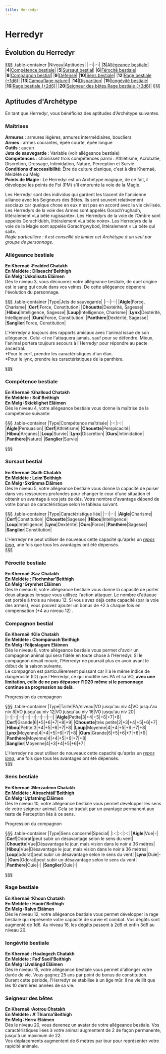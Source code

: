 ```yaml
---
title: Herredyr
---
```

# Herredyr

## Évolution du Herredyr
§§§ .table-container
|Niveau|Aptitudes|
|:-:|:-:|
|**3**|[Allégeance bestiale](#allegeance-bestiale)|
|**4**|[Compétence bestiale](#competence-bestiale)|
|**5**|[Sursaut bestial](#sursaut-bestial)|
|**6**|[Férocité bestiale](#ferocite-bestiale)|
|**8**|[Compagnon bestial](#compagnon-bestial)|
|**9**|[Défense](#defense)|
|**10**|[Sens bestiale](#sens-bestiale)|
|**12**|[Rage bestiale (+1d6)](#rage-bestiale)|
|**13**|[Camouflage naturel](#camouflage-naturel)|
|**14**|[Disparition](#disparition)|
|**15**|[longévité bestiale](#longevite-bestiale)|
|**16**|[Rage bestiale (+2d6)](#rage-bestiale)|
|**20**|[Seigneur des bêtes](#seigneur-des-betes),[Rage bestiale (+3d6)](#rage-bestiale)|
§§§

## Aptitudes d'Archétype
En tant que Herredyr, vous bénéficiez des aptitudes d'Archétype suivantes.

### Maîtrises
**Armures** : armures légères, armures intermédiaires, boucliers  
**Armes** : armes courantes, épée courte, épée longue  
**Outils** : aucun  
**Jets de sauvegarde** : Variable (voir allégeance bestiale)  
**Compétences** : choisissez trois compétences parmi : Athlétisme, Acrobatie, Discrétion, Dressage, Intimidation, Nature, Perception et Survie  
**Conditions d'accessibilité**: Être de culture clanique, c'est à dire Khernaë, Meldète ou Melg  
**Points de Magie** :  Le Herredyr est un Archétype magique, de ce fait, il développe les points de Foi (PM) s’il emprunte la voie de la Magie.  

Les Herredyr sont des individus qui gardent les tracent de l'ancienne alliance avec les Seigneurs des Bêtes. Ils sont souvent relativement asociaux car quelque chose en eux n'est pas en accord avec la vie civilisée. Les Herredyrs de la voie des Armes sont appelés Gorach’rughadh, littéralement «La bête rugissante». Les Herredyrs de la voie de l’Ombre sont appelés Gorach’dubh, littéralement «La bête noire». Les Herredyrs de la voie de la Magie sont appelés Gorach’gwybod, littéralement « La bête qui sait».  
*Règle particulière : il est conseillé de limiter cet Archétype à un seul par groupe de personnage.*   

### Allégeance bestiale
**En Khernaë :Fealded Chatakh**  
**En Meldète : Dílseacht'Beithigh**    
**En Melg :Uskolisuta Eläimen**  
Dès le niveau 3, vous découvrez votre allégeance bestiale, de quel origine est le sang qui coule dans vos veines. De cette allégeance dépendra l'évolution du personnage.  

§§§ .table-container
|Type|Jets de sauvegarde|
|:-:|:-:|
|**Aigle**|Force, Charisme|
|**Cerf**|Force, Constitution|
|**Chouette**|Dextérité, Sagesse|
|**Hibou**|Intelligence, Sagesse|
|**Loup**|Intelligence, Charisme|
|**Lynx**|Dextérité, Intelligence|
|**Ours**|Force, Constitution|
|**Panthère**|Dextérité, Sagesse|
|**Sanglier**|Force, Constitution|

L'Herredyr a toujours des rapports amicaux avec l'animal issue de son allégeance. Celui-ci ne l'attaquera jamais, sauf pour se défendre. Mieux, l'animal portera toujours secours à l'Herredyr pour répondre au pacte ancestral.   
 *Pour le cerf, prendre les caractéristiques d'un élan.   
 *Pour le lynx, prendre les caractéristiques de la panthère.  

§§§

### Compétence bestiale
**En Khernaë :Ghalloud Chatakh**  
**En Meldète : Scil'Beithigh**    
**En Melg :Skicklighet Eläimen**  
Dès le niveau 4, votre allégeance bestiale vous donne la maîtrise de la compétence suivante:    

§§§ .table-container
|Type|Compétence maîtrisée|
|:-:|:-:|
|**Aigle**|Persuasion|
|**Cerf**|Athlétisme|
|**Chouette**|Perspicacité|
|**Hibou**|Arcanes|
|**Loup**|Survie|
|**Lynx**|Discrétion|
|**Ours**|Intimidation|
|**Panthère**|Nature|
|**Sanglier**|Survie|

§§§

### Sursaut bestial
**En Khernaë :Sailh Chatakh**  
**En Meldète : Leim'Beithigh**    
**En Melg :Skrämma Eläimen**  
Dès le niveau 5, votre allégeance bestiale vous donne la capacité de puiser dans vos ressources profondes pour changer le cour d'une situation et obtenir un avantage à vos jets de dés. Votre nombre d'avantage dépend de votre bonus de caractéristique selon le tableau suivant.  

§§§ .table-container
|Type|Caractéristique liée|
|:-:|:-:|
|**Aigle**|Charisme|
|**Cerf**|Constitution|
|**Chouette**|Sagesse|
|**Hibou**|Intelligence|
|**Loup**|Intelligence|
|**Lynx**|Dextérité|
|**Ours**|Force|
|**Panthère**|Sagesse|
|**Sanglier**|Constitution|

L'Herredyr ne peut utiliser de nouveaux cette capacité qu'après un [_repos long_](/gerer-la-sante-du-personnage/#repos-long), une fois que tous les avantages ont été dépensés.  
§§§


### Férocité bestiale
**En Khernaë :Kaz Chatakh**  
**En Meldète : Fíochmhar'Beithigh**    
**En Melg :Grymhet Eläimen**  
Dès le niveau 6, votre allégeance bestiale vous donne la capacité de porter deux attaques lorsque vous utilisez l'action attaquer. Le nombre d'attaque est portée à trois au niveau 12. Si vous avez déjà cette capacité (par la voie des armes), vous pouvez ajouter un bonus de +2 à chaque fois en compensation (+4 au niveau 12) .

### Compagnon bestial
**En Khernaë :Kile Chatakh**  
**En Meldète : Chompánach'Beithigh**    
**En Melg :Följeslagare Eläimen**   
Dès le niveau 8, votre allégeance bestiale vous permet d'avoir un compagnon animal qui sera fidèle en toute chose à l'Herredyr. SI le compagnon devait mourir, l'Herredyr ne pourrait plus en avoir avant le début de la saison suivante.  
Le compagnon est particulièrement puissant car il a le même indice de dangerosité (ID) que l'Herredyr, ce qui modifie ses PA et sa VO, **avec une limitation, celle de ne pas dépasser l'ID20 même si le personnage continue sa progression au delà**.

Progression du compagnon

§§§ .table-container
|Type|Taille|PA/niveau|VO jusqu'au niv 4|VO jusqu'au niv 8|VO jusqu'au niv 12|VO jusqu'au niv 16|VO jusqu'au niv 20|
|:-:|:-:|:-:|:-:|:-:|:-:|:-:|:-:|
|**Aigle**|Petite|3|+4|+5|+6|+7|+8|
|**Cerf**|Grande|6|+5|+6|+7|+8|+9|
|**Chouette**|très petite|2|+3|+4|+5|+6|+7|
|**Hibou**|Petite|3|+4|+5|+6|+7|+8|
|**Loup**|Moyenne|4|+4|+5|+6|+7|+8|
|**Lynx**|Moyenne|4|+4|+5|+6|+7|+8|
|**Ours**|Grande|6|+5|+6|+7|+8|+9|
|**Panthère**|Moyenne|4|+4|+5|+6|+7|+8|
|**Sanglier**|Moyenne|4|+3|+4|+5|+6|+7|

L'Herredyr ne peut utiliser de nouveaux cette capacité qu'après un [_repos long_](/gerer-la-sante-du-personnage/#repos-long), une fois que tous les avantages ont été dépensés.  
§§§

### Sens bestiale
**En Khernaë :Merzadenn Chatakh**  
**En Meldète : Aireachtáil'Beithigh**   
**En Melg :Upfatning Eläimen**  
Dès le niveau 10, votre allégeance bestiale vous permet développer les sens de votre seigneur animal. Cela se traduit par un avantage permanent aux tests de Perception liés à ce sens.  

Progression du compagnon

§§§ .table-container
|Type|Sens concerné|Spécial|
|:-:|:-:|:-:|
|**Aigle**|Vue|-|
|**Cerf**|Odorat|peut subir un désavantage selon le sens du vent|
|**Chouette**|Vue|Désavantage le jour, mais vision dans le noir à 36 mètres|
|**Hibou**|Vue|Désavantage le jour, mais vision dans le noir à 36 mètres|
|**Loup**|odorat|peut subir un désavantage selon le sens du vent|
|**Lynx**|Ouie|-|
|**Ours**|Odorat|peut subir un désavantage selon le sens du vent|
|**Panthère**|Ouie|-|
|**Sanglier**|Ouie|-|

§§§

### Rage bestiale
**En Khernaë :Khoun Chatakh**  
**En Meldète : Haoirí'Beithigh**  
**En Melg :Raivo Eläimen**  
Dès le niveau 12, votre allégeance bestiale vous permet développer la rage bestiale qui représente votre capacité de survie et combat. Vos dégâts sont augmenté de 1d6. Au niveau 16, les dégâts passent à 2d6 et enfin 3d6 au niveau 20.  

### longévité bestiale
**En Khernaë : Hoalegezh Chatakh**   
**En Meldète : Fad'Saoil'Beithigh**  
**En Melg :Livslängd Eläimen**  
Dès le niveau 15, votre allégeance bestiale vous permet d'allonger votre durée de vie. Vous gagnez 25 ans par point de bonus de constitution. Durant cette période, l'Herredyr se stabilise à un âge mûr. Il ne vieillit que les 10 dernières années de sa vie.  

### Seigneur des bêtes
**En Khernaë :Aotrou Chatakh**  
**En Meldète : A'Thiarna'Beithigh**    
**En Melg :Herra Eläimen**  
Dès le niveau 20, vous devenez un avatar de votre allégeance bestiale. Vos caractéristiques liées à votre animal augmentent de 2 de façon permanente, jusqu'à un maximum de 22.  
Vos déplacements augmentent de 6 mètres par tour pour représenter votre rapidité animale.  
